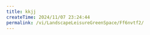 ```yaml
---
title: kkjj
createTime: 2024/11/07 23:24:44
permalink: /vi/LandscapeLeisureGreenSpace/Ff6nvtf2/
---
```

